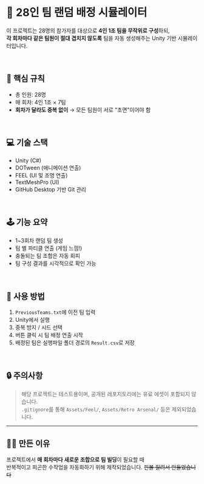 # 🧠 28인 팀 랜덤 배정 시뮬레이터

이 프로젝트는 28명의 참가자를 대상으로 **4인 1조 팀을 무작위로 구성**하되,  
**각 회차마다 같은 팀원이 절대 겹치지 않도록** 팀을 자동 생성해주는 Unity 기반 시뮬레이터입니다.

<br/>

## 🎯 핵심 규칙
- 총 인원: 28명
- 매 회차: 4인 1조 × 7팀
- **회차가 달라도 중복 없이** → 모든 팀원이 서로 "초면"이어야 함

<br/>

## 💻 기술 스택
- Unity (C#)
- DOTween (애니메이션 연출)
- FEEL (UI 및 조명 연출)
- TextMeshPro (UI)
- GitHub Desktop 기반 Git 관리

<br/>

## 🕹️ 기능 요약
- 1~3회차 랜덤 팀 생성
- 팀 별 파티클 연출 (게임 느낌!)
- 충돌되는 팀 조합은 자동 회피
- 팀 구성 결과를 시각적으로 확인 가능

<br/>

## 📁 사용 방법
1. `PreviousTeams.txt`에 이전 팀 입력
2. Unity에서 실행
3. 중복 방지 / 시드 선택
4. 버튼 클릭 시 팀 배정 연출 시작
5. 배정된 팀은 실행파일 폴더 경로의 `Result.csv`로 저장

<br/>

## 🔒 주의사항
> 해당 프로젝트는 테스트용이며, 공개된 레포지토리에는 유료 에셋이 포함되지 않습니다.  
> `.gitignore`를 통해 `Assets/Feel/`, `Assets/Retro Arsenal/` 등은 제외되었습니다.

---

## 🙋‍♂️ 만든 이유
프로젝트에서 **매 회차마다 새로운 조합으로 팀 빌딩**이 필요할 때  
반복적이고 피곤한 수작업을 자동화하기 위해 제작되었습니다.
~~핀볼 질려서 만들었습니다~~

